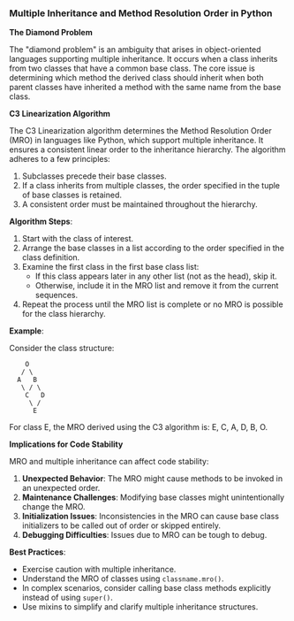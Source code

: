 ### Multiple Inheritance and Method Resolution Order in Python

**The Diamond Problem**

The "diamond problem" is an ambiguity that arises in object-oriented languages supporting multiple inheritance. It occurs when a class inherits from two classes that have a common base class. The core issue is determining which method the derived class should inherit when both parent classes have inherited a method with the same name from the base class.

**C3 Linearization Algorithm**

The C3 Linearization algorithm determines the Method Resolution Order (MRO) in languages like Python, which support multiple inheritance. It ensures a consistent linear order to the inheritance hierarchy. The algorithm adheres to a few principles:

1. Subclasses precede their base classes.
2. If a class inherits from multiple classes, the order specified in the tuple of base classes is retained.
3. A consistent order must be maintained throughout the hierarchy.

**Algorithm Steps**:

1. Start with the class of interest.
2. Arrange the base classes in a list according to the order specified in the class definition.
3. Examine the first class in the first base class list:
    - If this class appears later in any other list (not as the head), skip it.
    - Otherwise, include it in the MRO list and remove it from the current sequences.
4. Repeat the process until the MRO list is complete or no MRO is possible for the class hierarchy.

**Example**:

Consider the class structure:

```
    O
   / \
  A   B
   \ / \
    C   D
     \ /
      E
```

For class E, the MRO derived using the C3 algorithm is: E, C, A, D, B, O.

**Implications for Code Stability**

MRO and multiple inheritance can affect code stability:

1. **Unexpected Behavior**: The MRO might cause methods to be invoked in an unexpected order.
2. **Maintenance Challenges**: Modifying base classes might unintentionally change the MRO.
3. **Initialization Issues**: Inconsistencies in the MRO can cause base class initializers to be called out of order or skipped entirely.
4. **Debugging Difficulties**: Issues due to MRO can be tough to debug.

**Best Practices**:

- Exercise caution with multiple inheritance.
- Understand the MRO of classes using `classname.mro()`.
- In complex scenarios, consider calling base class methods explicitly instead of using `super()`.
- Use mixins to simplify and clarify multiple inheritance structures.
